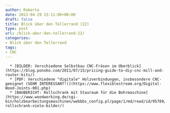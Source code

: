 ```yaml
---
author: Roberto
date: 2013-04-29 15:11:06+00:00
draft: false
title: Blick über den Tellerrand (22)
type: post
url: /blick-uber-den-tellerrand-22/
categories:
- Blick über den Tellerrand
tags:
- CNC
---
```



	  * [BILDER: Verschiedene Selbstbau CNC-Fräsen im Überblick](https://blog.ponoko.com/2011/07/15/pricing-guide-to-diy-cnc-mill-and-router-kits/)
	  * [PDF: Verschiedene "digitale" Holzverbindungen, insbesondere CNC-geeignet (SEHR INTERESSANT!)](https://www.flexiblestream.org/Digital-Wood-Joints-001.php)
	  * [BAUBERICHT: Rollschrank mit Stauraum für die Bohrmaschine](https://www.woodworking.de/cgi-bin/holzbearbeitungsmaschinen/webbbs_config.pl/page/1/md/read/id/95789/sbj/projektvorstellung-rollschrank-viele-bilder/)

